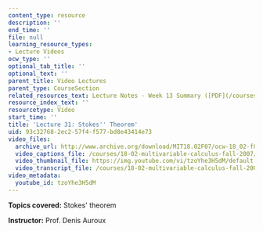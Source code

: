 ```yaml
---
content_type: resource
description: ''
end_time: ''
file: null
learning_resource_types:
- Lecture Videos
ocw_type: ''
optional_tab_title: ''
optional_text: ''
parent_title: Video Lectures
parent_type: CourseSection
related_resources_text: Lecture Notes - Week 13 Summary ([PDF](/courses/18-02-multivariable-calculus-fall-2007/resources/lec_week13))
resource_index_text: ''
resourcetype: Video
start_time: ''
title: 'Lecture 31: Stokes'' Theorem'
uid: 93c32768-2ec2-57f4-f577-bd8e43414e73
video_files:
  archive_url: http://www.archive.org/download/MIT18.02F07/ocw-18_02-f07-lec31_300k.mp4
  video_captions_file: /courses/18-02-multivariable-calculus-fall-2007/93d5771d8eb85a22b210f8f33f0d59c3_tzoYhe3H5dM.vtt
  video_thumbnail_file: https://img.youtube.com/vi/tzoYhe3H5dM/default.jpg
  video_transcript_file: /courses/18-02-multivariable-calculus-fall-2007/d75a92f2ebc39b076c050d16c6171db3_tzoYhe3H5dM.pdf
video_metadata:
  youtube_id: tzoYhe3H5dM
---
```


**Topics covered:** Stokes' theorem

**Instructor:** Prof. Denis Auroux